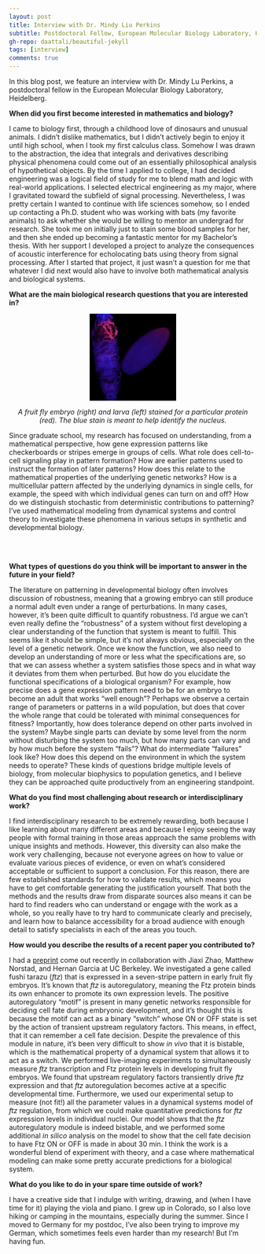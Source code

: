 ```yaml
---
layout: post
title: Interview with Dr. Mindy Liu Perkins
subtitle: Postdoctoral Fellow, European Molecular Biology Laboratory, Heidelberg
gh-repo: daattali/beautiful-jekyll
tags: [interview]
comments: true
---
```


In this blog post, we feature an interview with Dr. Mindy Lu Perkins, a postdoctoral fellow in the European Molecular Biology Laboratory, Heidelberg.

**When did you first become interested in mathematics and biology?**

I came to biology first, through a childhood love of dinosaurs and unusual animals.  I didn’t dislike mathematics, but I didn’t actively begin to enjoy it until high school, when I took my first calculus class.  Somehow I was drawn to the abstraction, the idea that integrals and derivatives describing physical phenomena could come out of an essentially philosophical analysis of hypothetical objects.  By the time I applied to college, I had decided engineering was a logical field of study for me to blend math and logic with real-world applications.  I selected electrical engineering as my major, where I gravitated toward the subfield of signal processing.  Nevertheless, I was pretty certain I wanted to continue with life sciences somehow, so I ended up contacting a Ph.D. student who was working with bats (my favorite animals) to ask whether she would be willing to mentor an undergrad for research.  She took me on initially just to stain some blood samples for her, and then she ended up becoming a fantastic mentor for my Bachelor’s thesis.  With her support I developed a project to analyze the consequences of acoustic interference for echolocating bats using theory from signal processing.  After I started that project, it just wasn’t a question for me that whatever I did next would also have to involve both mathematical analysis and biological systems.

**What are the main biological research questions that you are interested in?**
<div align="center">
    <img src="/uploads/blog_images/perkins/perkins_image.png" alt="A fruit fly embryo (right) and larva (left) stained for a particular protein (red).  The blue stain is meant to help identify the nucleus." style="display: block; margin-left: auto; margin-right: auto; width: 35%;" />
<p align="center"><i>A fruit fly embryo (right) and larva (left) stained for a particular protein (red).  The blue stain is meant to help identify the nucleus.</i></p>
<div/>
<div align="left">
Since graduate school, my research has focused on understanding, from a mathematical perspective, how gene expression patterns like checkerboards or stripes emerge in groups of cells.  What role does cell-to-cell signaling play in pattern formation?  How are earlier patterns used to instruct the formation of later patterns?  How does this relate to the mathematical properties of the underlying genetic networks?  How is a multicellular pattern affected by the underlying dynamics in single cells, for example, the speed with which individual genes can turn on and off?  How do we distinguish stochastic from deterministic contributions to patterning?  I’ve used mathematical modeling from dynamical systems and control theory to investigate these phenomena in various setups in synthetic and developmental biology.

<br><br>

<b>**What types of questions do you think will be important to answer in the future in your field?**</b>

The literature on patterning in developmental biology often involves discussion of robustness, meaning that a growing embryo can still produce a normal adult even under a range of perturbations.  In many cases, however, it’s been quite difficult to quantify robustness.  I’d argue we can’t even really define the “robustness” of a system without first developing a clear understanding of the function that system is meant to fulfill.  This seems like it should be simple, but it’s not always obvious, especially on the level of a genetic network.  Once we know the function, we also need to develop an understanding of more or less what the specifications are, so that we can assess whether a system satisfies those specs and in what way it deviates from them when perturbed.  But how do you elucidate the functional specifications of a biological organism?  For example, how precise does a gene expression pattern need to be for an embryo to become an adult that works “well enough”?  Perhaps we observe a certain range of parameters or patterns in a wild population, but does that cover the whole range that could be tolerated with minimal consequences for fitness?  Importantly, how does tolerance depend on other parts involved in the system?  Maybe single parts can deviate by some level from the norm without disturbing the system too much, but how many parts can vary and by how much before the system “fails”?  What do intermediate “failures” look like?  How does this depend on the environment in which the system needs to operate?  These kinds of questions bridge multiple levels of biology, from molecular biophysics to population genetics, and I believe they can be approached quite productively from an engineering standpoint.
 
**What do you find most challenging about research or interdisciplinary work?**

I find interdisciplinary research to be extremely rewarding, both because I like learning about many different areas and because I enjoy seeing the way people with formal training in those areas approach the same problems with unique insights and methods.  However, this diversity can also make the work very challenging, because not everyone agrees on how to value or evaluate various pieces of evidence, or even on what’s considered acceptable or sufficient to support a conclusion.  For this reason, there are few established standards for how to validate results, which means you have to get comfortable generating the justification yourself.  That both the methods and the results draw from disparate sources also means it can be hard to find readers who can understand or engage with the work as a whole, so you really have to try hard to communicate clearly and precisely, and learn how to balance accessibility for a broad audience with enough detail to satisfy specialists in each of the areas you touch.

**How would you describe the results of a recent paper you contributed to?**
<div/>

<div align="left">
  
I had a [preprint](https://www.biorxiv.org/content/10.1101/2022.10.31.514335v1.abstract) come out recently in collaboration with Jiaxi Zhao, Matthew Norstad, and Hernan Garcia at UC Berkeley.  We investigated a gene called fushi tarazu (*ftz*) that is expressed in a seven-stripe pattern in early fruit fly embryos.  It’s known that *ftz* is autoregulatory, meaning the Ftz protein binds its own enhancer to promote its own expression levels.  The positive autoregulatory “motif” is present in many genetic networks responsible for deciding cell fate during embryonic development, and it’s thought this is because the motif can act as a binary “switch” whose ON or OFF state is set by the action of transient upstream regulatory factors.  This means, in effect, that it can remember a cell fate decision.  Despite the prevalence of this module in nature, it’s been very difficult to show *in vivo* that it is bistable, which is the mathematical property of a dynamical system that allows it to act as a switch.  We performed live-imaging experiments to simultaneously measure *ftz* transcription and Ftz protein levels in developing fruit fly embryos.  We found that upstream regulatory factors transiently drive *ftz* expression and that *ftz* autoregulation becomes active at a specific developmental time.  Furthermore, we used our experimental setup to measure (not fit!) all the parameter values in a dynamical systems model of *ftz* regulation, from which we could make quantitative predictions for *ftz* expression levels in individual nuclei.  Our model shows that the *ftz* autoregulatory module is indeed bistable, and we performed some additional *in silico* analysis on the model to show that the cell fate decision to have Ftz ON or OFF is made in about 30 min.  I think the work is a wonderful blend of experiment with theory, and a case where mathematical modeling can make some pretty accurate predictions for a biological system.  

**What do you like to do in your spare time outside of work?**

I have a creative side that I indulge with writing, drawing, and (when I have time for it) playing the viola and piano.  I grew up in Colorado, so I also love hiking or camping in the mountains, especially during the summer.  Since I moved to Germany for my postdoc, I’ve also been trying to improve my German, which sometimes feels even harder than my research!  But I’m having fun.
<div/>
